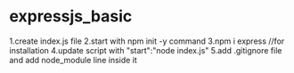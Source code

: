 # expressjs_basic

1.create index.js file
2.start with npm init -y command
3.npm i express //for installation
4.update script with "start":"node index.js"
5.add .gitignore file and add node_module line inside it
